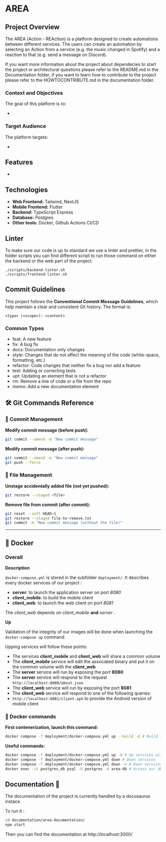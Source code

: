 # AREA

## Project Overview

The AREA (Action - REAction) is a platform designed to create automations between different services.
The users can create an automation by selecting an Action from a service (e.g. the music changed in Spotify) and a reaction to that (e.g. send a message on Discord).

If you want more information about the project about dependecies to start the project or architectural questions please refer to the README.md in the Documentation folder, if you want to learn how to contribute to the project please refer to the HOWTOCONTRIBUTE.md in the documentation folder.

### Context and Objectives

The goal of this platform is to:

-

### Target Audience

The platform targets:

-

## Features

-

## Technologies

- **Web Frontend:** Tailwind, NextJS
- **Mobile Frontend:** Flutter
- **Backend:** TypeScript Express
- **Database:** Postgres
- **Other tools:** Docker, Github Actions CI/CD

## Linter
To make sure our code is up to standard we use a linter and prettier, in the folder scripts you can find different script to run those command on either the backend or the web part of the project.

```
./scripts/backend-linter.sh
./scripts/frontend-linter.sh
```

## Commit Guidelines

This project follows the **Conventional Commit Message Guidelines**, which help maintain a clear and consistent Git history. The format is:

```
<type> (<scope>): <content>
```

### Common Types

- feat: A new feature
- fix: A bug fix
- docs: Documentation only changes
- style: Changes that do not affect the meaning of the code (white-space, formatting, etc.)
- refactor: Code changes that neither fix a bug nor add a feature
- test: Adding or correcting tests
- upt: Updating an element that is not a refactor
- rm: Remove a line of code or a file from the repo
- memo: Add a new documentation element

## 🛠️ Git Commands Reference

### 🔄 Commit Management

**Modify commit message (before push):**
```bash
git commit --amend -m "New commit message"
```

**Modify commit message (after push):**
```bash
git commit --amend -m "New commit message"
git push --force
```

### 📂 File Management

**Unstage accidentally added file (not yet pushed):**
```bash
git restore --staged <file>
```

**Remove file from commit (after commit):**
```bash
git reset --soft HEAD~1
git restore --staged file-to-remove.txt
git commit -m "New commit message (without the file)"
```

---

## 🚀 Docker

### Overall

**Description**

`docker-compose.yml` is stored in the subfolder `deployment/`. It describes every docker services of our project :

- **server**: to launch the application server on port *8080*
- **client_mobile**: to build the mobile client
- **client_web**: to launch the web client on port *8081*

The *client_web* depends on *client_mobile* **and** *server* .

**Up**

Validation of the integrity of our images will be done when launching the `docker-compose up` command.

Upping services will follow these points:

- The services **client_mobile** and **client_web** will share a common volume
- The **client_mobile** service will edit the associated binary and put it on the common volume with the **client_web**
- The **server** service will run by exposing the port **8080**
- The **server** service will respond to the request `http://localhost:8080/about.json`
- The **client_web** service will run by exposing the port **8081**
- The **client_web** service will respond to one of the following queries:
- `http://localhost:8081/client.apk` to provide the Android version of mobile client

### 🧪 Docker commands

**First contenerization, launch this command:**
```bash
docker compose -f deployment/docker-compose.yml up --build -d # Build image using deployment/docker-compose.yml and up services
```

**Useful commands:**
```bash
docker compose -f deployment/docker-compose.yml up -d # Up services without building image
docker compose -f deployment/docker-compose.yml down # Down services
docker compose -f deployment/docker-compose.yml down -v # Down services and remove all volumes
docker exec -it postgres_db psql -U postgres -d area-db # Access our db
```


## Documentation 🦕

The documentation of the project is currently handled by a docusaurus instace.

To run it :
```bash
cd documentation/area-documentation/
npm start
```
Then you can find the documentation at http://localhost:3000/
